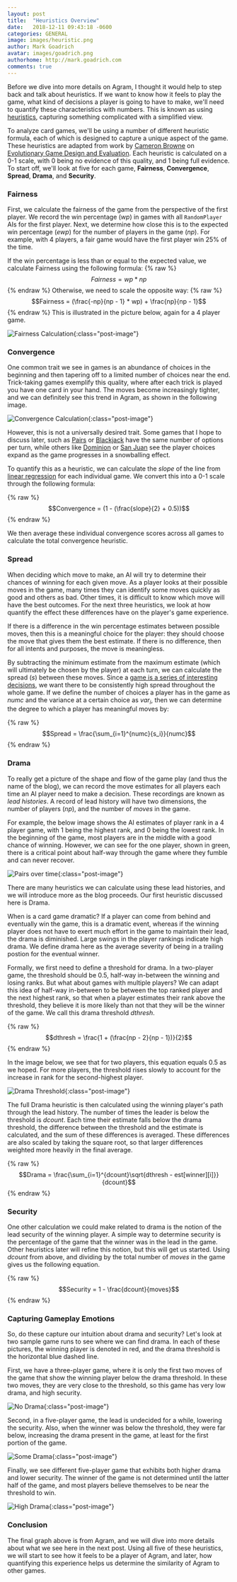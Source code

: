 ```yaml
---
layout: post
title:  "Heuristics Overview"
date:   2018-12-11 09:43:18 -0600
categories: GENERAL
image: images/heuristic.png
author: Mark Goadrich
avatar: images/goadrich.png
authorhome: http://mark.goadrich.com
comments: true
---
```


Before we dive into more details on Agram, I thought it would help to 
step back and talk about heuristics. If we want to know how it feels to play the game,
what kind of decisions a player is going to have to make, we'll need to quantify
these characteristics with numbers. This is known as using 
[heuristics](https://en.wikipedia.org/wiki/Heuristic_(computer_science)), capturing
something complicated with a simplified view.

To analyze card games, we'll be using a number of different 
heuristic formula, each of which is 
designed to capture a unique aspect of the game. These heuristics
are adapted from work by 
[Cameron Browne](http://cambolbro.com/)
on
[Evolutionary Game Design and Evaluation](https://eprints.qut.edu.au/17025/1/Cameron_Browne_Thesis.pdf).
Each heuristic is calculated on a 0-1 scale, 
with 0 being no evidence of this quality, and 1 being full evidence. 
To start off, we'll look at five for each game, **Fairness**, **Convergence**, **Spread**, **Drama**, and **Security**.

### Fairness

First, we calculate the fairness of the game from the perspective of the first player.
We record the win percentage (*wp*) in games with all `RandomPlayer` AIs for the first player.
Next, we determine how close this is to the expected win percentage (*ewp*) for the number of 
players in the game (*np*). For example, with 4 players, a fair game would have the first player
win 25% of the time. 

If the win percentage is less than or equal to the expected value, we calculate Fairness
using the following formula:
 {% raw %}
  $$Fairness = wp * np$$
 {% endraw %}
Otherwise, we need to scale the opposite way:
 {% raw %}
  $$Fairness = (\frac{-np}{np - 1} * wp) + \frac{np}{np - 1}$$
 {% endraw %}
This is illustrated in the picture below, again for a 4 player game.

![Fairness Calculation]({{site.url}}{{site.baseurl}}/images/fairnessheuristic.png){:class="post-image"}

### Convergence

One common trait we see in games is an abundance of choices in the beginning and 
then tapering off to a limited number of choices near the end. Trick-taking games exemplify this quality, where
after each trick is played you have one card in your hand. The moves become increasingly tighter, 
and we can definitely see this trend in Agram, as shown in the following image.

![Convergence Calculation]({{site.url}}{{site.baseurl}}/images/convergenceheuristic.png){:class="post-image"}

However, this is not a universally desired trait. Some games that I hope to discuss later, such as 
[Pairs](https://boardgamegeek.com/boardgame/152237/pairs) or 
[Blackjack](https://en.wikipedia.org/wiki/Blackjack) have the same number 
of options per turn, while others like 
[Dominion](https://en.wikipedia.org/wiki/Dominion_(card_game)) 
or 
[San Juan](https://boardgamegeek.com/boardgame/8217/san-juan)
see the player choices expand as the game progresses in a snowballing effect.

To quantify this as a heuristic, we can calculate the *slope* of the line 
from [linear regression](https://en.wikipedia.org/wiki/Linear_regression) for each individual
game. We convert this into a 0-1 scale through the following formula:

 {% raw %}
  $$Convergence = (1 - (\frac{slope}{2} + 0.5))$$
 {% endraw %}

We then average these individual convergence scores across all games to calculate the 
total convergence heuristic.

### Spread

When deciding which move to make, an AI will try to determine their chances of winning for each given 
move. As a player looks at their possible moves in the game, many times they can identify some moves
quickly as good and others as bad. Other times, it is difficult to know which move will
have the best outcomes. For the next three heuristics, we look at how quantify the effect 
these differences have on the player's game experience. 

If there is a difference in the win percentage estimates between possible moves, then
this is a meaningful choice for the player: they should choose the move that gives
them the best estimate. If there is no difference, then for all intents and purposes,
the move is meaningless.

By subtracting the minimum estimate from the maximum estimate (which will ultimately be chosen by the player) at each turn,
we can calculate the spread (*s*) between these moves.
Since a [game is a series of interesting decisions](https://www.gamasutra.com/view/news/164869/GDC_2012_Sid_Meier_on_how_to_see_games_as_sets_of_interesting_decisions.php),
we want there to be consistently high spread throughout the whole game. 
If we define the number of choices a player has in the game as *numc* and 
the variance at a certain choice as *var<sub>i</sub>*, then we
can determine the degree to which a player has meaningful moves by:

 {% raw %}
  $$Spread = \frac{\sum_{i=1}^{numc}{s_i}}{numc}$$
 {% endraw %}

### Drama

To really get a picture of the shape and flow of the game play (and thus the name of the blog), 
we can record the move estimates for all players each time an AI player need to 
make a decision. These recordings are 
known as *lead histories*. A record of lead history will have two dimensions, the 
number of players (*np*), and the number of *moves* in the game. 

For example, the below
image shows the AI estimates of player rank in a 4 player game, with 1 being the 
highest rank, and 0 being the lowest rank. In the beginning of the game,
most players are in the middle with a good chance of winning. However, we can see for the 
one player, shown in green, there is a critical point about half-way through the game where they fumble 
and can never recover. 

![Pairs over time]({{site.url}}{{site.baseurl}}/images/pairs-over-time.png){:class="post-image"}

There are many heuristics we can calculate using these lead histories, and we
will introduce more as the blog proceeds. Our first heuristic
discussed here is Drama. 

When is a card game dramatic? If a player can come from behind and eventually win the game,
this is a dramatic event, whereas if the winning player does not have to exert much effort
in the game to maintain their lead, the drama is diminished. Large swings in the 
player rankings indicate high drama. We define drama here as the
average severity of being in a trailing postion for the eventual winner.

Formally, we first need to define a threshold for drama. In a two-player game,
the threshold should be 0.5, half-way in-between the winning and losing ranks. 
But what about games with multiple players? We can adapt this idea of half-way in-between 
to be between the top ranked player and the next highest rank, so that when a player 
estimates their rank above the threshold, they believe it is more likely than not that they will be 
the winner of the game. We call this drama threshold *dthresh*.

 {% raw %}
  $$dthresh = \frac{1 + (\frac{np - 2}{np - 1})}{2}$$
 {% endraw %}

In the image below, we see that for two players, this equation equals 0.5 as we hoped. 
For more players, the threshold rises slowly to account for the increase in rank for the 
second-highest player.

![Drama Threshold]({{site.url}}{{site.baseurl}}/images/dramathresh.png){:class="post-image"}

The full Drama heuristic is then calculated using the winning player's path through 
the lead history. The number of times the leader is below the threshold is
*dcount*. Each time their estimate falls below the drama threshold, the difference 
between the threshold and the estimate is calculated, and the sum of these 
differences is averaged. These differences are also scaled by 
taking the square root, so that larger differences weighted more heavily in the final average.

 {% raw %}
  $$Drama = \frac{\sum_{i=1}^{dcount}\sqrt{dthresh - est[winner][i]}}{dcount}$$
 {% endraw %}

### Security

One other calculation we could make related to drama is the notion of the lead
security of the winning player. A simple way to determine security 
is the percentage of the game that the winner was in the lead in the game. Other
heuristics later will refine this notion, but this will get us started. Using *dcount* from
above, and dividing by the total number of *moves* in the game gives us the following equation.

 {% raw %}
  $$Security = 1 - \frac{dcount}{moves}$$
 {% endraw %}

### Capturing Gameplay Emotions

So, do these capture our intuition about drama and security? Let's look at two sample game runs to see
where we can find drama. In each of these pictures, the winning player is denoted in red, 
and the drama threshold is the horizontal blue dashed line.

First, we have a three-player game, where it is only the 
first two moves of the game that show the winning player below the drama threshold. In
these two moves, they are very close to the threshold, so this game has
very low drama, and high security.

![No Drama]({{site.url}}{{site.baseurl}}/images/pairs-nodrama.png){:class="post-image"}

Second, in a five-player game, the lead is undecided for a while, lowering the security. 
Also, when the winner was below the threshold, they were far below, increasing the drama
present in the game, at least for the first portion of the game.

![Some Drama]({{site.url}}{{site.baseurl}}/images/pairssomedrama.png){:class="post-image"}

Finally, we see different five-player game that exhibits both higher drama and lower security.
The winner of the game is not determined until the latter half of the game, and most players
believe themselves to be near the threshold to win. 

![High Drama]({{site.url}}{{site.baseurl}}/images/agramhighdrama.png){:class="post-image"}

### Conclusion

The final graph above is from Agram, and we will
dive into more details about what we see here in the next post. Using all five of these
heuristics, we will start to see how it feels to be a player of Agram, and later, how 
quantifying this experience helps us determine the similarity of Agram to other games.